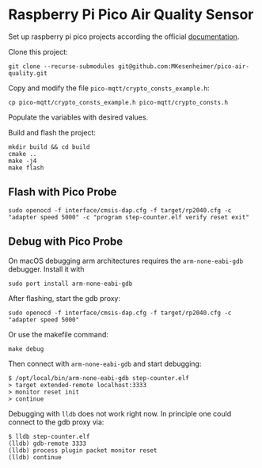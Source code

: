 # Raspberry Pi Pico Air Quality Sensor
Set up raspberry pi pico projects according the official [documentation](https://projects.raspberrypi.org/en/projects/getting-started-with-the-pico).

Clone this project:
```
git clone --recurse-submodules git@github.com:MKesenheimer/pico-air-quality.git
```

Copy and modify the file `pico-mqtt/crypto_consts_example.h`:
```
cp pico-mqtt/crypto_consts_example.h pico-mqtt/crypto_consts.h
```
Populate the variables with desired values.

Build and flash the project:
```
mkdir build && cd build
cmake ..
make -j4
make flash
```

##

## Flash with Pico Probe
```
sudo openocd -f interface/cmsis-dap.cfg -f target/rp2040.cfg -c "adapter speed 5000" -c "program step-counter.elf verify reset exit"
```

## Debug with Pico Probe
On macOS debugging arm architectures requires the `arm-none-eabi-gdb` debugger.
Install it with
```
sudo port install arm-none-eabi-gdb
```

After flashing, start the gdb proxy:
```
sudo openocd -f interface/cmsis-dap.cfg -f target/rp2040.cfg -c "adapter speed 5000"
```
Or use the makefile command:
```
make debug
```

Then connect with `arm-none-eabi-gdb` and start debugging:
```
$ /opt/local/bin/arm-none-eabi-gdb step-counter.elf
> target extended-remote localhost:3333
> monitor reset init
> continue
```

Debugging with `lldb` does not work right now. In principle one could connect to the gdb proxy via:
```
$ lldb step-counter.elf
(lldb) gdb-remote 3333
(lldb) process plugin packet monitor reset
(lldb) continue
```